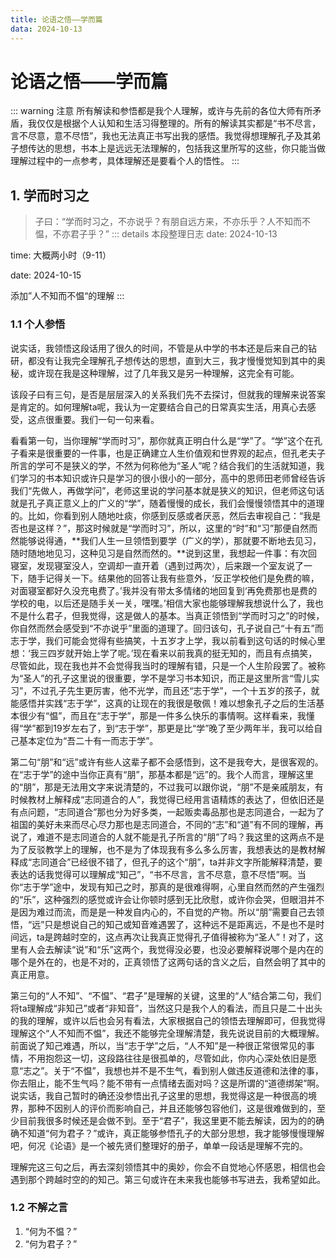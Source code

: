 ```yaml
---
title: 论语之悟——学而篇
data: 2024-10-13
---
```

# 论语之悟——学而篇
::: warning 注意
所有解读和参悟都是我个人理解，或许与先前的各位大师有所矛盾，我仅仅是根据个人认知和生活习得整理的。所有的解读其实都是“书不尽言，言不尽意，意不尽悟”，我也无法真正书写出我的感悟。我觉得想理解孔子及其弟子想传达的思想，书本上是远远无法理解的，包括我这里所写的这些，你只能当做理解过程中的一点参考，具体理解还是要看个人的悟性。
:::
## 1. 学而时习之
> 子曰：“学而时习之，不亦说乎？有朋自远方来，不亦乐乎？人不知而不愠，不亦君子乎？”
::: details 本段整理日志
date: 2024-10-13

time: 大概两小时（9-11）

date: 2024-10-15 

添加”人不知而不愠“的理解
:::
### 1.1 个人参悟
说实话，我领悟这段话用了很久的时间，不管是从中学的书本还是后来自己的钻研，都没有让我完全理解孔子想传达的思想，直到大三，我才慢慢觉知到其中的奥秘，或许现在我是这种理解，过了几年我又是另一种理解，这完全有可能。

该段子曰有三句，是否是层层深入的关系我们先不去探讨，但就我的理解来说答案是肯定的。如何理解ta呢，我认为一定要结合自己的日常真实生活，用真心去感受，这点很重要。我们一句一句来看。

看看第一句，当你理解“学而时习”，那你就真正明白什么是“学”了。“学”这个在孔子看来是很重要的一件事，也是正确建立人生价值观和世界观的起点，但孔老夫子所言的学可不是狭义的学，不然为何称他为“圣人”呢？结合我们的生活就知道，我们学习的书本知识或许只是学习的很小很小的一部分，高中的恩师田老师曾经告诉我们“先做人，再做学问”，老师这里说的学问基本就是狭义的知识，但老师这句话就是孔子真正意义上的广义的“学”，随着慢慢的成长，我们会慢慢领悟其中的道理的。比如，你看到别人随地吐痰，你感到反感或者厌恶，然后去审视自己：“我是否也是这样？”，那这时候就是“学而时习”，所以，这里的“时”和“习”那便自然而然能够说得通，**我们人生一旦领悟到要学（广义的学），那就要不断地去见习，随时随地地见习，这种见习是自然而然的。**说到这里，我想起一件事：有次回寝室，发现寝室没人，空调却一直开着（遇到过两次），后来跟一个室友说了一下，随手记得关一下。结果他的回答让我有些意外，‘反正学校他们是免费的嘛，对面寝室都好久没充电费了。’我并没有带太多情绪的地回复到‘再免费那也是费的学校的电，以后还是随手关一关，嘿嘿。’相信大家也能够理解我想说什么了，我也不是什么君子，但我觉得，这是做人的基本。当真正领悟到“学而时习之”的时候，你自然而然会感受到“不亦说乎”里面的道理了。回归该句，孔子说自己“十有五”而志于学，我们可能会觉得有些搞笑，十五岁才上学，我以前看到这句话的时候心里想：‘我三四岁就开始上学了呢。’现在看来以前我真的挺无知的，而且有点搞笑，尽管如此，现在我也并不会觉得我当时的理解有错，只是一个人生阶段罢了。被称为“圣人”的孔子这里说的很重要，学不是学习书本知识，而正是这里所言“雪儿实习”，不过孔子先生更厉害，他不光学，而且还“志于学”，一个十五岁的孩子，就能感悟并实践“志于学”，这真的让现在的我很是敬佩！难以想象孔子之后的生活基本很少有“愠”，而且在“志于学”，那是一件多么快乐的事情啊。这样看来，我懂得“学”都到19岁左右了，到“志于学”，那更是比“学”晚了至少两年半，我可以给自己基本定位为“吾二十有一而志于学”。

第二句“朋”和“远”或许有些人这辈子都不会感悟到，这不是我夸大，是很客观的。在“志于学”的途中当你正真有“朋”，那基本都是“远”的。我个人而言，理解这里的“朋”，那是无法用文字来说清楚的，不过我可以跟你说，“朋”不是亲戚朋友，有时候教材上解释成“志同道合的人”，我觉得已经用言语精炼的表达了，但依旧还是有点问题，“志同道合”那也分为好多类，一起贩卖毒品那也是志同道合，一起为了祖国的美好未来而尽心尽力那也是志同道合，不同的“志”和“道”有不同的理解，再说了，难道不是志同道合的人就不能是孔子所言的“朋”了吗？我这里的这两点不是为了反驳教学上的理解，也不是为了体现我有多么多么厉害，我想表达的是教材解释成“志同道合”已经很不错了，但孔子的这个“朋”，ta并非文字所能解释清楚，要表达的话我觉得可以理解成“知己”，“书不尽言，言不尽意，意不尽悟”啊。当你“志于学”途中，发现有知己之时，那真的是很难得啊，心里自然而然的产生强烈的“乐”，这种强烈的感觉或许会让你顿时感到无比欣慰，或许你会哭，但眼泪并不是因为难过而流，而是是一种发自内心的，不自觉的产物。所以“朋”需要自己去领悟，“远”只是想说自己的知己或知音难遇罢了，这种远不是距离远，不是也不是时间远，ta是跨越时空的，这点再次让我真正觉得孔子值得被称为“圣人”！对了，这里有人会去解读“说”和“乐”这两个，我觉得没必要，也没必要解释说哪个是内在的哪个是外在的，也是不对的，正真领悟了这两句话的含义之后，自然会明了其中的真正用意。

第三句的“人不知”、“不愠”、“君子”是理解的关键，这里的“人”结合第二句，我们将ta理解成“非知己”或者“非知音”，当然这只是我个人的看法，而且只是二十出头的我的理解，或许以后也会另有看法，大家根据自己的领悟去理解即可，但我觉得理解这个“人不知而不愠”，我还不能够完全理解清楚，我先说说目前的大概理解。前面说了知己难遇，所以，当“志于学”之后，“人不知”是一种很正常很常见的事情，不用抱怨这一切，这段路往往是很孤单的，尽管如此，你内心深处依旧是愿意“志之”。关于“不愠”，我想也并不是不生气，看到别人做违反道德和法律的事，你去阻止，能不生气吗？能不带有一点情绪去面对吗？这是所谓的“道德绑架”啊。说实话，我自己暂时的确还没参悟出孔子这里的思想，我觉得这是一种很高的境界，那种不因别人的评价而影响自己，并且还能够包容他们，这是很难做到的，至少目前我很多时候还是会做不到。至于“君子”，我这里更不能去解读，因为的的确确不知道“何为君子？”或许，真正能够参悟孔子的大部分思想，我才能够慢慢理解吧，何况《论语》是一个被先贤们整理好的册子，单单一段话是理解不完的。

理解完这三句之后，再去深刻领悟其中的奥妙，你会不自觉地心怀感恩，相信也会遇到那个跨越时空的的知己。第三句或许在未来我也能够书写进去，我希望如此。
### 1.2 不解之言
1. “何为不愠？”
2. “何为君子？”